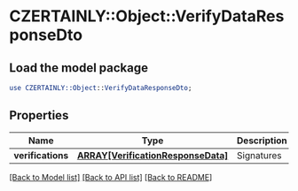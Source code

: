 # CZERTAINLY::Object::VerifyDataResponseDto

## Load the model package
```perl
use CZERTAINLY::Object::VerifyDataResponseDto;
```

## Properties
Name | Type | Description | Notes
------------ | ------------- | ------------- | -------------
**verifications** | [**ARRAY[VerificationResponseData]**](VerificationResponseData.md) | Signatures | 

[[Back to Model list]](../README.md#documentation-for-models) [[Back to API list]](../README.md#documentation-for-api-endpoints) [[Back to README]](../README.md)


